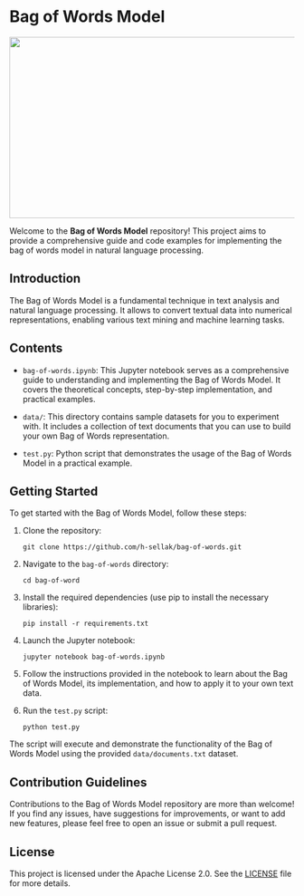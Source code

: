 # Bag of Words Model

<p align="center">
  <img width="640" height="320" src="https://i.ibb.co/6sjhnKF/bag-of-words.png">
</p>

Welcome to the **Bag of Words Model** repository! This project aims to provide a comprehensive guide and code examples for implementing the bag of words model in natural language processing.

## Introduction

The Bag of Words Model is a fundamental technique in text analysis and natural language processing. It allows to convert textual data into numerical representations, enabling various text mining and machine learning tasks.

## Contents

- `bag-of-words.ipynb`: This Jupyter notebook serves as a comprehensive guide to understanding and implementing the Bag of Words Model. It covers the theoretical concepts, step-by-step implementation, and practical examples.

- `data/`: This directory contains sample datasets for you to experiment with. It includes a collection of text documents that you can use to build your own Bag of Words representation.

- `test.py`: Python script that demonstrates the usage of the Bag of Words Model in a practical example.

## Getting Started

To get started with the Bag of Words Model, follow these steps:

1. Clone the repository:

    `git clone https://github.com/h-sellak/bag-of-words.git`

2. Navigate to the `bag-of-words` directory:

    `cd bag-of-word`
   
3. Install the required dependencies (use pip to install the necessary libraries):

    `pip install -r requirements.txt`

4. Launch the Jupyter notebook:

    `jupyter notebook bag-of-words.ipynb`

5. Follow the instructions provided in the notebook to learn about the Bag of Words Model, its implementation, and how to apply it to your own text data.

6. Run the `test.py` script:

    `python test.py`

The script will execute and demonstrate the functionality of the Bag of Words Model using the provided `data/documents.txt` dataset.

## Contribution Guidelines

Contributions to the Bag of Words Model repository are more than welcome! If you find any issues, have suggestions for improvements, or want to add new features, please feel free to open an issue or submit a pull request.

## License

This project is licensed under the Apache License 2.0. See the [LICENSE](https://github.com/h-sellak/bag-of-words/blob/main/LICENSE) file for more details.
